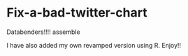 # Fix-a-bad-twitter-chart

Databenders!!!! assemble

I have also added my own revamped version using R. Enjoy!! 
